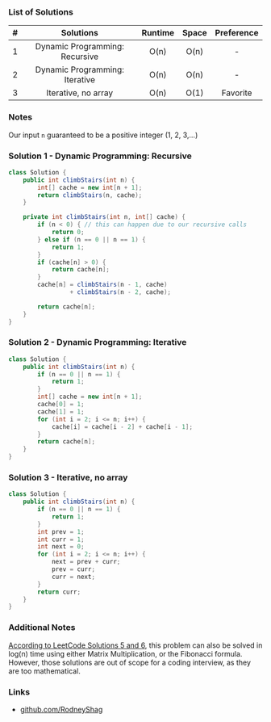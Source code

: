 ### List of Solutions

| # |           Solutions            | Runtime |   Space   |  Preference  |
|:-:|:------------------------------:|:-------:|:---------:|:------------:|
| 1 | Dynamic Programming: Recursive |   O(n)  |   O(n)    |       -      |
| 2 | Dynamic Programming: Iterative |   O(n)  |   O(n)    |       -      |
| 3 | Iterative, no array            |   O(n)  |   O(1)    |   Favorite   |

### Notes

Our input `n` guaranteed to be a positive integer (1, 2, 3,...)

### Solution 1 - Dynamic Programming: Recursive

```java
class Solution {
    public int climbStairs(int n) {
        int[] cache = new int[n + 1];
        return climbStairs(n, cache);
    }

    private int climbStairs(int n, int[] cache) {
        if (n < 0) { // this can happen due to our recursive calls
            return 0;
        } else if (n == 0 || n == 1) {
            return 1;
        }
        if (cache[n] > 0) {
            return cache[n];
        }
        cache[n] = climbStairs(n - 1, cache)
                 + climbStairs(n - 2, cache);

        return cache[n];
    }
}
```

### Solution 2 - Dynamic Programming: Iterative

```java
class Solution {
    public int climbStairs(int n) {
        if (n == 0 || n == 1) {
            return 1;
        }
        int[] cache = new int[n + 1];
        cache[0] = 1;
        cache[1] = 1;
        for (int i = 2; i <= n; i++) {
            cache[i] = cache[i - 2] + cache[i - 1];
        }
        return cache[n];
    }
}
```

### Solution 3 - Iterative, no array

```java
class Solution {
    public int climbStairs(int n) {
        if (n == 0 || n == 1) {
            return 1;
        }
        int prev = 1;
        int curr = 1;
        int next = 0;
        for (int i = 2; i <= n; i++) {
            next = prev + curr;
            prev = curr;
            curr = next;
        }
        return curr;
    }
}
```

### Additional Notes

[According to LeetCode Solutions 5 and 6](https://leetcode.com/problems/climbing-stairs/solution), this problem can also be solved in log(n) time using either Matrix Multiplication, or the Fibonacci formula. However, those solutions are out of scope for a coding interview, as they are too mathematical.

### Links

- [github.com/RodneyShag](https://github.com/RodneyShag)

